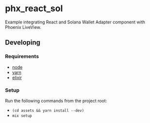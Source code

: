 # phx_react_sol

Example integrating React and Solana Wallet Adapter component with Phoenix LiveView.

## Developing

### Requirements

- [node](https://nodejs.org/en/download)
- [yarn](https://yarnpkg.com/getting-started/install)
- [elixir](https://elixir-lang.org/install.html)

### Setup

Run the following commands from the project root:

- `(cd assets && yarn install --dev)`
- `mix setup`
